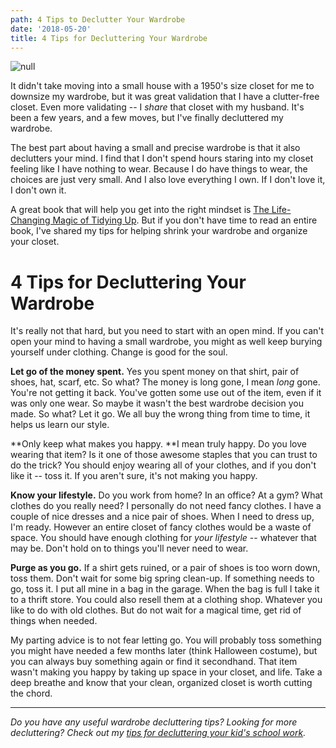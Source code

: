 ```yaml
---
path: 4 Tips to Declutter Your Wardrobe
date: '2018-05-20'
title: 4 Tips for Decluttering Your Wardrobe
---
```

![null](/assets/4tipsdeclutteringwardrobe.png)

It didn't take moving into a small house with a 1950's size closet for me to downsize my wardrobe, but it was great validation that I have a clutter-free closet.  Even more validating -- I _share_ that closet with my husband.  It's been a few years, and a few moves, but I've finally decluttered my wardrobe.

The best part about having a small and precise wardrobe is that it also declutters your mind.  I find that I don't spend hours staring into my closet feeling like I have nothing to wear.  Because I do have things to wear, the choices are just very small.  And I also love everything I own.  If I don't love it, I don't own it.

A great book that will help you get into the right mindset is [The Life-Changing Magic of Tidying Up](https://amzn.to/2LgWo9R). But if you don't have time to read an entire book, I've shared my tips for helping shrink your wardrobe and organize your closet. 

# 4 Tips for Decluttering Your Wardrobe

It's really not that hard, but you need to start with an open mind.  If you can't open your mind to having a small wardrobe, you might as well keep burying yourself under clothing.  Change is good for the soul.

**Let go of the money spent.** Yes you spent money on that shirt, pair of shoes, hat, scarf, etc.  So what?  The money is long gone, I mean _long_ gone.  You're not getting it back.  You've gotten some use out of the item, even if it was only one wear.  So maybe it wasn't the best wardrobe decision you made. So what? Let it go.  We all buy the wrong thing from time to time, it helps us learn our style.

**Only keep what makes you happy.  **I mean truly happy. Do you love wearing that item?  Is it one of those awesome staples that you can trust to do the trick?  You should enjoy wearing all of your clothes, and if you don't like it -- toss it.  If you aren't sure, it's not making you happy.

**Know your lifestyle.**  Do you work from home? In an office? At a gym?  What clothes do you really need?  I personally do not need fancy clothes.  I have a couple of nice dresses and a nice pair of shoes.  When I need to dress up, I'm ready.  However an entire closet of fancy clothes would be a waste of space.  You should have enough clothing for _your lifestyle_ -- whatever that may be.  Don't hold on to things you'll never need to wear.

**Purge as you go.**  If a shirt gets ruined, or a pair of shoes is too worn down, toss them.  Don't wait for some big spring clean-up.  If something needs to go, toss it.  I put all mine in a bag in the garage.  When the bag is full I take it to a thrift store.  You could also resell them at a clothing shop.  Whatever you like to do with old clothes.  But do not wait for a magical time, get rid of things when needed.

My parting advice is to not fear letting go. You will probably toss something you might have needed a few months later (think Halloween costume), but you can always buy something again or find it secondhand.  That item wasn't making you happy by taking up space in your closet, and life.  Take a deep breathe and know that your clean, organized closet is worth cutting the chord.

- - -

_Do you have any useful wardrobe decluttering tips?  Looking for more decluttering? Check out my _[_tips for decluttering your kid's school work_](https://kohlifornia.com/how-to-declutter-and-organize-kids-schoolwork/)_._

